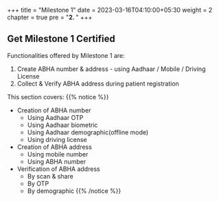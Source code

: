 +++
title = "Milestone 1"
date = 2023-03-16T04:10:00+05:30
weight = 2
chapter = true
pre = "<b>2. </b>"
+++

## Get Milestone 1 Certified

Functionalities offered by Milestone 1 are:
1. Create ABHA number & address - using Aadhaar / Mobile / Driving License
2. Collect & Verify ABHA address during patient registration

This section covers:
{{% notice %}}
- Creation of ABHA number
	- Using Aadhaar OTP
	- Using Aadhaar biometric
	- Using Aadhaar demographic(offline mode)
	- Using driving license
- Creation of ABHA address
	- Using mobile number
	- Using ABHA number
- Verification of ABHA address
	- By scan & share
	- By OTP
	- By demographic 
{{% /notice %}}
